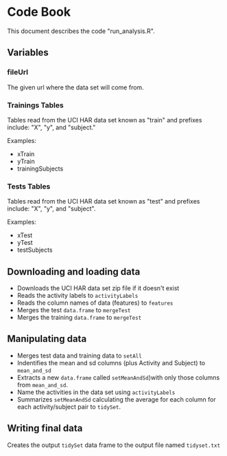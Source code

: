 # Code Book

This document describes the code "run_analysis.R".

## Variables

### fileUrl
The given url where the data set will come from.

### Trainings Tables
Tables read from the UCI HAR data set known as "train" and prefixes include: "X", "y", and "subject."

Examples:
* xTrain
* yTrain
* trainingSubjects

### Tests Tables
Tables read from the UCI HAR data set known as "test" and prefixes include: "X", "y", and "subject".

Examples:
* xTest
* yTest
* testSubjects

## Downloading and loading data

* Downloads the UCI HAR data set zip file if it doesn't exist
* Reads the activity labels to `activityLabels`
* Reads the column names of data  (features) to `features`
* Merges the test `data.frame` to `mergeTest`
* Merges the training `data.frame` to `mergeTest`

## Manipulating data

* Merges test data and training data to `setAll`
* Indentifies the mean and sd columns (plus Activity and Subject) to `mean_and_sd`
* Extracts a new `data.frame` called `setMeanAndSd`)with only those columns from `mean_and_sd`.
* Name the activities in the data set using `activityLabels`
* Summarizes `setMeanAndSd` calculating the average for each column for each activity/subject pair to `tidySet`.

## Writing final data
Creates the output `tidySet` data frame to the output file named `tidyset.txt`